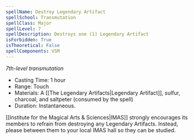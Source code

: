 ```yaml
---
spellName: Destroy Legendary Artifact
spellSchool: Transmutation
spellClass: Major
spellLevel: 7
spellDescription: Destroys one (1) Legendary Artifact
isForbidden: True
isTheoretical: False
spellComponents: VSM
---
```


*7th-level transmutation*

- Casting Time: 1 hour
- Range: Touch
- Materials: A [[The Legendary Artifacts|Legendary Artifact]], sulfur, charcoal, and saltpeter (consumed by the spell)
- Duration: Instantaneous.

[[Institute for the Magical Arts & Sciences|IMAS]] strongly encourages its members to refrain from destroying any Legendary Artifacts. Instead, please between them to your local IMAS hall so they can be studied.